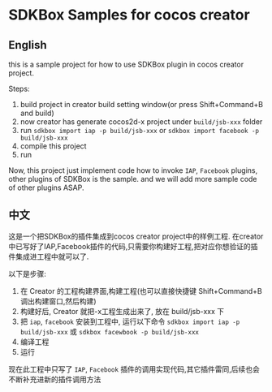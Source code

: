 # SDKBox Samples for cocos creator

## English

this is a sample project for how to use SDKBox plugin in cocos creator project.

Steps:

1. build project in creator build setting window(or press Shift+Command+B and build)
2. now creator has generate cocos2d-x project under `build/jsb-xxx` folder
3. run `sdkbox import iap -p build/jsb-xxx` or `sdkbox import facebook -p build/jsb-xxx`
4. compile this project
5. run

Now, this project just implement code how to invoke `IAP`, `Facebook` plugins, other plugins of SDKBox is the sample.
and we will add more sample code of other plugins ASAP.

## 中文
这是一个把SDKBox的插件集成到cocos creator project中的样例工程.
在creator中已写好了IAP,Facebook插件的代码,只需要你构建好工程,把对应你想验证的插件集成进工程中就可以了.

以下是步骤:

1. 在 Creator 的工程构建界面,构建工程(也可以直接快捷键 Shift+Command+B 调出构建窗口,然后构建)
2. 构建好后, Creator 就把-x工程生成出来了, 放在 build/jsb-xxx 下
3. 把 `iap`, `facebook` 安装到工程中, 运行以下命令 `sdkbox import iap -p build/jsb-xxx` 或 `sdkbox facewbook -p build/jsb-xxx`
4. 编译工程
5. 运行

现在此工程中只写了 `IAP`, `Facebook` 插件的调用实现代码,其它插件雷同,后续也会不断补充进新的插件调用方法
